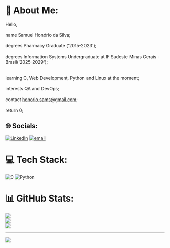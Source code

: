 # 💫 About Me:
Hello,<br><br>name Samuel Honório da Silva;<br/><br>    degrees Pharmacy Graduate ('2015-2023');<br/><br>    degrees Information Systems Undergraduate at IF Sudeste Minas Gerais - Brasil('2025-2029');<br/><br><br>learning C, Web Development, Python and Linux at the moment;<br/><br>    interests QA and DevOps;<br><br>contact honorio.sams@gmail.com; <br><br>return 0;


## 🌐 Socials:
[![LinkedIn](https://img.shields.io/badge/LinkedIn-%230077B5.svg?logo=linkedin&logoColor=white)](https://linkedin.com/in/honoriosamuel) [![email](https://img.shields.io/badge/Email-D14836?logo=gmail&logoColor=white)](mailto:honorio.sams@gmail.com) 

# 💻 Tech Stack:
![C](https://img.shields.io/badge/c-%2300599C.svg?style=for-the-badge&logo=c&logoColor=white) ![Python](https://img.shields.io/badge/python-3670A0?style=for-the-badge&logo=python&logoColor=ffdd54)
# 📊 GitHub Stats:
![](https://github-readme-stats.vercel.app/api?username=honorio-samuel&theme=tokyonight&hide_border=true&include_all_commits=false&count_private=false)<br/>
![](https://nirzak-streak-stats.vercel.app/?user=honorio-samuel&theme=tokyonight&hide_border=true)<br/>
![](https://github-readme-stats.vercel.app/api/top-langs/?username=honorio-samuel&theme=tokyonight&hide_border=true&include_all_commits=false&count_private=false&layout=compact)

---
[![](https://visitcount.itsvg.in/api?id=honorio-samuel&icon=2&color=2)](https://visitcount.itsvg.in)

<!-- Proudly created with GPRM ( https://gprm.itsvg.in ) -->
